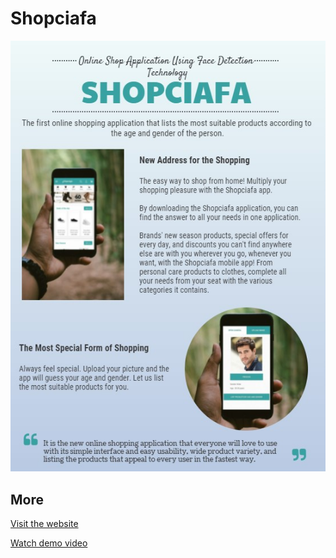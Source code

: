 # Shopciafa

![Poster](https://github.com/tugbaguler/Shopciafa/blob/master/assets/poster1.jpg)

## More
[Visit the website](https://shopciafa.wordpress.com/shopciafa/)

[Watch demo video](https://youtu.be/d0mv6cGuZFU)

